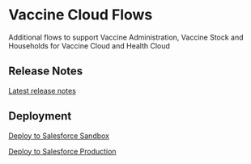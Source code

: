 # Vaccine Cloud Flows
Additional flows to support Vaccine Administration, Vaccine Stock and Households for Vaccine Cloud and Health Cloud

## Release Notes

[Latest release notes](https://salesforce.quip.com/ZDCSAEFsbJ5i)

## Deployment

[Deploy to Salesforce Sandbox](https://githubsfdeploy.herokuapp.com/app/githubdeploy/rboydsf/VaccineCloudFlows)

[Deploy to Salesforce Production](https://githubsfdeploy.herokuapp.com/rboydsf/VaccineCloudFlows)
